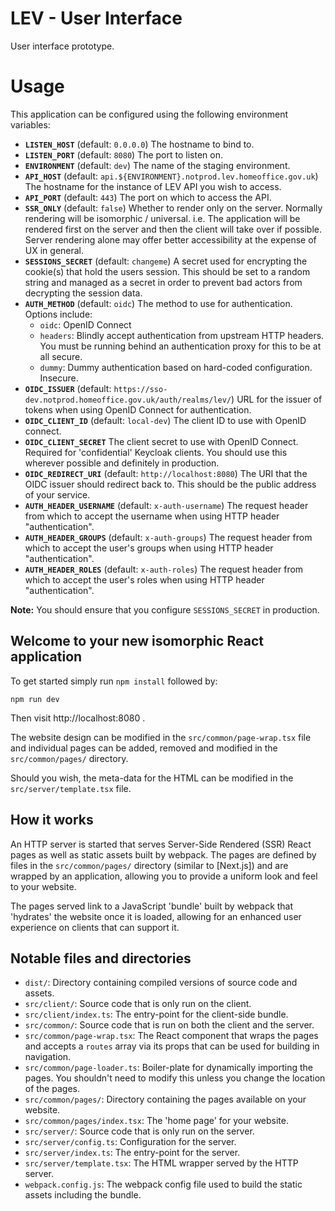 LEV - User Interface
====================

User interface prototype.


Usage
=====

This application can be configured using the following environment variables:

- **`LISTEN_HOST`** (default: `0.0.0.0`)
  The hostname to bind to.
- **`LISTEN_PORT`** (default: `8080`)
  The port to listen on.
- **`ENVIRONMENT`** (default: `dev`)
  The name of the staging environment.
- **`API_HOST`** (default: `api.${ENVIRONMENT}.notprod.lev.homeoffice.gov.uk`)
  The hostname for the instance of LEV API you wish to access.
- **`API_PORT`** (default: `443`)
  The port on which to access the API.
- **`SSR_ONLY`** (default: `false`)
  Whether to render only on the server. Normally rendering will be isomorphic /
  universal. i.e. The application will be rendered first on the server and then
  the client will take over if possible. Server rendering alone may offer better
  accessibility at the expense of UX in general.
- **`SESSIONS_SECRET`** (default: `changeme`)
  A secret used for encrypting the cookie(s) that hold the users session. This
  should be set to a random string and managed as a secret in order to prevent
  bad actors from decrypting the session data.
- **`AUTH_METHOD`** (default: `oidc`)
  The method to use for authentication. Options include:
  - `oidc`: OpenID Connect
  - `headers`: Blindly accept authentication from upstream HTTP headers. You
    must be running behind an authentication proxy for this to be at all secure.
  - `dummy`: Dummy authentication based on hard-coded configuration. Insecure.
- **`OIDC_ISSUER`** (default: `https://sso-dev.notprod.homeoffice.gov.uk/auth/realms/lev/`)
  URL for the issuer of tokens when using OpenID Connect for authentication.
- **`OIDC_CLIENT_ID`** (default: `local-dev`)
  The client ID to use with OpenID connect.
- **`OIDC_CLIENT_SECRET`**
  The client secret to use with OpenID Connect. Required for 'confidential'
  Keycloak clients. You should use this wherever possible and definitely in
  production.
- **`OIDC_REDIRECT_URI`** (default: `http://localhost:8080`)
  The URI that the OIDC issuer should redirect back to. This should be the
  public address of your service.
- **`AUTH_HEADER_USERNAME`** (default: `x-auth-username`)
  The request header from which to accept the username when using HTTP header
  "authentication".
- **`AUTH_HEADER_GROUPS`** (default: `x-auth-groups`)
  The request header from which to accept the user's groups when using HTTP
  header "authentication".
- **`AUTH_HEADER_ROLES`** (default: `x-auth-roles`)
  The request header from which to accept the user's roles when using HTTP
  header "authentication".

**Note:** You should ensure that you configure `SESSIONS_SECRET` in production.


Welcome to your new isomorphic React application
------------------------------------------------

To get started simply run `npm install` followed by:

```shell
npm run dev
```

Then visit http://localhost:8080 .

The website design can be modified in the `src/common/page-wrap.tsx`
file and individual pages can be added, removed and modified in the
`src/common/pages/` directory.

Should you wish, the meta-data for the HTML can be modified in the
`src/server/template.tsx` file.


How it works
------------

An HTTP server is started that serves Server-Side Rendered (SSR) React
pages as well as static assets built by webpack. The pages are defined
by files in the `src/common/pages/` directory (similar to [Next.js]) and
are wrapped by an application, allowing you to provide a uniform look
and feel to your website.

The pages served link to a JavaScript 'bundle' built by webpack that
'hydrates' the website once it is loaded, allowing for an enhanced user
experience on clients that can support it.


Notable files and directories
-----------------------------

- `dist/`: Directory containing compiled versions of source code and assets.
- `src/client/`: Source code that is only run on the client.
- `src/client/index.ts`: The entry-point for the client-side bundle.
- `src/common/`: Source code that is run on both the client and the server.
- `src/common/page-wrap.tsx`: The React component that wraps the pages and accepts a `routes` array via its props that can be used for building in navigation.
- `src/common/page-loader.ts`: Boiler-plate for dynamically importing the pages. You shouldn't need to modify this unless you change the location of the pages.
- `src/common/pages/`: Directory containing the pages available on your website.
- `src/common/pages/index.tsx`: The 'home page' for your website.
- `src/server/`: Source code that is only run on the server.
- `src/server/config.ts`: Configuration for the server.
- `src/server/index.ts`: The entry-point for the server.
- `src/server/template.tsx`: The HTML wrapper served by the HTTP server.
- `webpack.config.js`: The webpack config file used to build the static assets including the bundle.
